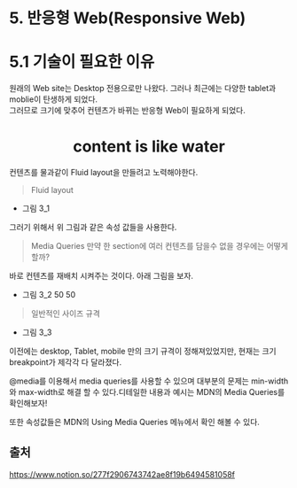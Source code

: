 # 5. 반응형 Web(Responsive Web)

# 5.1 기술이 필요한 이유
원래의 Web site는 Desktop 전용으로만 나왔다. 그러나 최근에는 다양한 tablet과 moblie이 탄생하게 되었다.<br>
그러므로 크기에 맞추어 컨텐츠가 바뀌는 반응형 Web이 필요하게 되었다.

<h1 align="center">content is like water</h1>

컨텐츠를 물과같이 Fluid layout을 만들려고 노력해야한다.<br>

> Fluid layout
+ 그림 3_1

그러기 위해서 위 그림과 같은 속성 값들을 사용한다.

> Media Queries
만약 한 section에 여러 컨텐츠를 담을수 없을 경우에는 어떻게 할까? 

바로 컨텐츠를 재배치 시켜주는 것이다. 아래 그림을 보자.

+ 그림 3_2 50 50

> 일반적인 사이즈 규격

+ 그림 3_3

이전에는 desktop, Tablet, mobile 만의 크기 규격이 정해져있었지만, 현재는 크기 breakpoint가 제각각 다 달라졌다. <br>

@media를 이용해서 media queries를 사용할 수 있으며 대부분의 문제는 min-width와 max-width로 해결 할 수 있다.디테일한 내용과 예시는 MDN의 Media Queries를 확인해보자!

또한 속성값들은 MDN의 Using Media Queries 메뉴에서 확인 해볼 수 있다.




## 출처

https://www.notion.so/277f2906743742ae8f19b6494581058f
